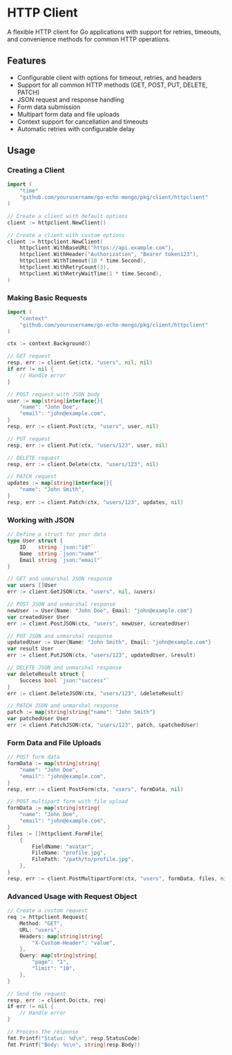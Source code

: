 # HTTP Client

A flexible HTTP client for Go applications with support for retries, timeouts, and convenience methods for common HTTP operations.

## Features

- Configurable client with options for timeout, retries, and headers
- Support for all common HTTP methods (GET, POST, PUT, DELETE, PATCH)
- JSON request and response handling
- Form data submission
- Multipart form data and file uploads
- Context support for cancellation and timeouts
- Automatic retries with configurable delay

## Usage

### Creating a Client

```go
import (
    "time"
    "github.com/yourusername/go-echo-mongo/pkg/client/httpclient"
)

// Create a client with default options
client := httpclient.NewClient()

// Create a client with custom options
client := httpclient.NewClient(
    httpclient.WithBaseURL("https://api.example.com"),
    httpclient.WithHeader("Authorization", "Bearer token123"),
    httpclient.WithTimeout(10 * time.Second),
    httpclient.WithRetryCount(3),
    httpclient.WithRetryWaitTime(1 * time.Second),
)
```

### Making Basic Requests

```go
import (
    "context"
    "github.com/yourusername/go-echo-mongo/pkg/client/httpclient"
)

ctx := context.Background()

// GET request
resp, err := client.Get(ctx, "users", nil, nil)
if err != nil {
    // Handle error
}

// POST request with JSON body
user := map[string]interface{}{
    "name": "John Doe",
    "email": "john@example.com",
}
resp, err := client.Post(ctx, "users", user, nil)

// PUT request
resp, err := client.Put(ctx, "users/123", user, nil)

// DELETE request
resp, err := client.Delete(ctx, "users/123", nil)

// PATCH request
updates := map[string]interface{}{
    "name": "John Smith",
}
resp, err := client.Patch(ctx, "users/123", updates, nil)
```

### Working with JSON

```go
// Define a struct for your data
type User struct {
    ID    string `json:"id"`
    Name  string `json:"name"`
    Email string `json:"email"`
}

// GET and unmarshal JSON response
var users []User
err := client.GetJSON(ctx, "users", nil, &users)

// POST JSON and unmarshal response
newUser := User{Name: "John Doe", Email: "john@example.com"}
var createdUser User
err := client.PostJSON(ctx, "users", newUser, &createdUser)

// PUT JSON and unmarshal response
updatedUser := User{Name: "John Smith", Email: "john@example.com"}
var result User
err := client.PutJSON(ctx, "users/123", updatedUser, &result)

// DELETE JSON and unmarshal response
var deleteResult struct {
    Success bool `json:"success"`
}
err := client.DeleteJSON(ctx, "users/123", &deleteResult)

// PATCH JSON and unmarshal response
patch := map[string]string{"name": "John Smith"}
var patchedUser User
err := client.PatchJSON(ctx, "users/123", patch, &patchedUser)
```

### Form Data and File Uploads

```go
// POST form data
formData := map[string]string{
    "name": "John Doe",
    "email": "john@example.com",
}
resp, err := client.PostForm(ctx, "users", formData, nil)

// POST multipart form with file upload
formData := map[string]string{
    "name": "John Doe",
    "email": "john@example.com",
}
files := []httpclient.FormFile{
    {
        FieldName: "avatar",
        FileName: "profile.jpg",
        FilePath: "/path/to/profile.jpg",
    },
}
resp, err := client.PostMultipartForm(ctx, "users", formData, files, nil)
```

### Advanced Usage with Request Object

```go
// Create a custom request
req := httpclient.Request{
    Method: "GET",
    URL: "users",
    Headers: map[string]string{
        "X-Custom-Header": "value",
    },
    Query: map[string]string{
        "page": "1",
        "limit": "10",
    },
}

// Send the request
resp, err := client.Do(ctx, req)
if err != nil {
    // Handle error
}

// Process the response
fmt.Printf("Status: %d\n", resp.StatusCode)
fmt.Printf("Body: %s\n", string(resp.Body))
``` 